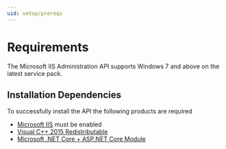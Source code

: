 ```yaml
---
uid: setup/prereqs
---
```


# Requirements

The Microsoft IIS Administration API supports Windows 7 and above on the latest service pack.

## Installation Dependencies

To successfully install the API the following products are required
* [Microsoft IIS](https://www.iis.net) must be enabled
* [Visual C++ 2015 Redistributable](https://www.microsoft.com/en-us/download/details.aspx?id=53587)
* [Microsoft .NET Core + ASP.NET Core Module](https://go.microsoft.com/fwlink/?LinkID=827547)